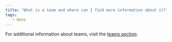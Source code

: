 ```yaml
---
title: "What is a team and where can I find more information about it?"
tags:
   - None
---
```

For additional information about teams, visit the [teams section](../guides/app/features/teams.md).